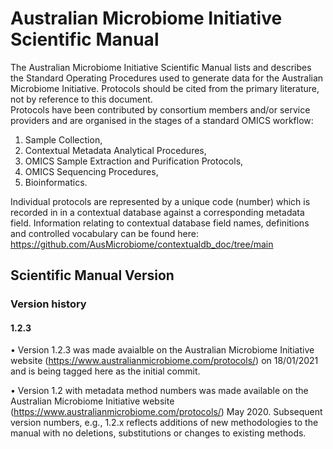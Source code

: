 # Australian Microbiome Initiative Scientific Manual

The Australian Microbiome Initiative Scientific Manual lists and describes the Standard Operating Procedures used to generate data for the Australian Microbiome Initiative. Protocols should be cited from the primary literature, not by reference to this document.  
Protocols have been contributed by consortium members and/or service providers and are organised in the stages of a standard OMICS workflow: 
1.	Sample Collection, 
2.	Contextual Metadata Analytical Procedures, 
3.	OMICS Sample Extraction and Purification Protocols, 
4.	OMICS Sequencing Procedures, 
5.	Bioinformatics.

Individual protocols are represented by a unique code (number) which is recorded in in a contextual database against a corresponding metadata field.  Information relating to contextual database field names, definitions and controlled vocabulary can be found here:
https://github.com/AusMicrobiome/contextualdb_doc/tree/main 
 
 ## Scientific Manual Version
 
 ### Version history
 
 #### 1.2.3
 
• Version 1.2.3 was made avaialble on the Australian Microbiome Initiative website (https://www.australianmicrobiome.com/protocols/) on 18/01/2021 and is being tagged here as the initial commit. 

•	Version 1.2 with metadata method numbers was made available on the Australian Microbiome Initiative website (https://www.australianmicrobiome.com/protocols/) May 2020. Subsequent version numbers, e.g., 1.2.x reflects additions of new methodologies to the manual with no deletions, substitutions or changes to existing methods. 
